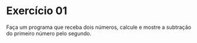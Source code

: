 # Exercício 01

Faça um programa que receba dois números, calcule e mostre a subtração do primeiro número pelo segundo.
